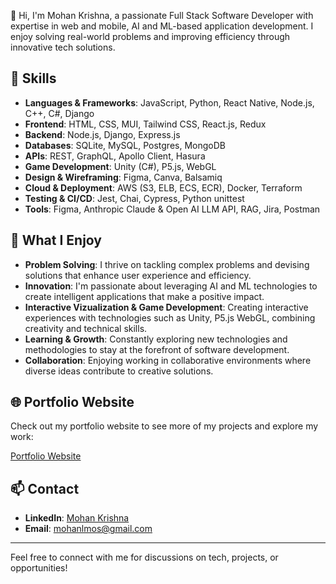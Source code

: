 👋 Hi, I'm Mohan Krishna, a passionate Full Stack Software Developer with expertise in web and mobile, AI and ML-based application development. I enjoy solving real-world problems and improving efficiency through innovative tech solutions.

## 🚀 Skills

- **Languages & Frameworks**: JavaScript, Python, React Native, Node.js, C++, C#, Django
- **Frontend**: HTML, CSS, MUI, Tailwind CSS, React.js, Redux
- **Backend**: Node.js, Django, Express.js
- **Databases**: SQLite, MySQL, Postgres, MongoDB
- **APIs**: REST, GraphQL, Apollo Client, Hasura
- **Game Development**: Unity (C#), P5.js, WebGL
- **Design & Wireframing**: Figma, Canva, Balsamiq
- **Cloud & Deployment**: AWS (S3, ELB, ECS, ECR), Docker, Terraform
- **Testing & CI/CD**: Jest, Chai, Cypress, Python unittest
- **Tools**: Figma, Anthropic Claude & Open AI LLM API, RAG, Jira, Postman

## 🌟 What I Enjoy

- **Problem Solving**: I thrive on tackling complex problems and devising solutions that enhance user experience and efficiency.
- **Innovation**: I'm passionate about leveraging AI and ML technologies to create intelligent applications that make a positive impact.
- **Interactive Vizualization & Game Development**: Creating interactive experiences with technologies such as Unity, P5.js WebGL, combining creativity and technical skills.
- **Learning & Growth**: Constantly exploring new technologies and methodologies to stay at the forefront of software development.
- **Collaboration**: Enjoying working in collaborative environments where diverse ideas contribute to creative solutions.

## 🌐 Portfolio Website

Check out my portfolio website to see more of my projects and explore my work:

[Portfolio Website](https://portfolio-website-neon-ten.vercel.app)

## 📫 Contact

- **LinkedIn**: [Mohan Krishna](https://www.linkedin.com/in/mohan-krishna-full-stack-dev/)
- **Email**: mohanlmos@gmail.com

---

Feel free to connect with me for discussions on tech, projects, or opportunities!
